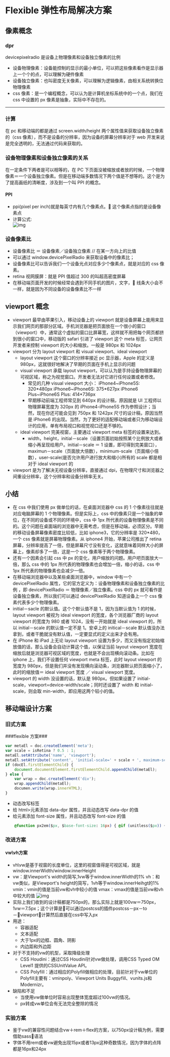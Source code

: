 # Flexible 弹性布局解决方案

## 像素概念

### dpr

devicepixelradio 是设备上物理像素和设备独立像素的比例
- 设备物理像素：设备能控制的显示的最小单位，可以把这些像素看作是显示器上一个个的点，可以理解为硬件像素
- 设备独立像素：也叫密度无关像素，可以理解为逻辑像素，由相关系统转换位物理像素
- css 像素：是一个编程概念，可以认为是计算机坐标系统中的一个点，我们在 css 中设置的 px 像素是抽象，实际中不存在的。

---

### 计算

在 pc 和移动端的都是通过 screen.width/height 两个属性值来获取设备独立像素的（css 像素），而不是设备的分辨率，因为设备的屏幕分辨率对于 web 开发来说是完全透明的，无法通过代码来获取的。

### 设备物理像素和设备独立像素的关系

在一定条件下两者是可以相等的，在 PC 下页面没被缩放或者放的时候，一个物理像素＝一个设备独立像素。但是在移动端多数情况下两个值是不想等的。这个是为了提高画纸的清晰度，涉及到一个叫 PPI 的概念。

#### PPI

-   ppi(pixel per inch)就是每英寸内有几个像素点。 这个像素点指的是设备像素点
-   计算公式:<br>
    ![img](http://yunkus.com/wp-content/uploads/2016/07/physical-pixel-device-independent-pixels-1.jpg)

### 设备像素比

-   设备像素比 ＝ 设备像素／设备独立像素 // 在某一方向上的比值
-   可以通过 window.devicePixelRadio 来获取设备中的像素比；
-   设备像素比可以告诉我们一个设备光点对应多少个像素点，就是对应的 css 像素。
-   retina 视网膜屏：就是 PPI 值超过 300 的叫超高密度屏幕
-   在移动端页面开发的时候经常会遇到不同手机的图片，文字， 线条大小会不一样，就是因为不同设备的设备像素比不一样

## viewport 概念

-   viewport 最早由苹果引入，移动设备上的 viewport 就是设备屏幕上能用来显示我们网页的那部分区域。手机浏览器是把页面放在一个很小的窗口（viewport）中，通常这个虚拟的窗口比屏幕宽，这样就不用把每个网页都挤到很小的窗口中，移动版的 safari 引进了 viewport 这个 meta 标签，让网页开发者来控制 viewport 的大小和缩放。一般是 980px 和 1024px
-   viewport 分为 layout viewport 和 visual viewport、ideal viewport
    -   layout viewport 这个窗口的分辨率接近 pc 显示器，Apple 的定义是 980px，这就很好地解决了早期的页面在手机上显示的问题
    -   visual viewport 承载 layout viewport，可以认为是手持设备物理屏幕的可视区域，称之为视觉窗口。开发者无法对它进行任何设置或者修改。
        -   常见的几种 visual viewport 大小： iPhone4~iPhone5S: 320\*480px iPhone6~iPhone6S: 375\*627px iPhone6 Plus~iPhone6S Plus: 414\*736px
        -   早期移动前端工程师常见到 640px 的设计稿，原因就是 UI 工程师以物理屏幕宽度为 320px 的 iPhone4-iPhone5S 作为参照设计；当然，现在你还可能会见到 750px 和 1242px 尺寸的设计稿，原因当然是 iPhone6 的出现。当然，为了更好的适配移动端或者只为移动端设计的应用，单有布局视口和视觉视口还是不够的。
    -   ideal viewport 完美视窗，主要通过 viewport meta 标签的设置来达到。
        -   width，height，initial－scale（设置页面初始按照某个比例放大或者缩小再呈现给用户。initial－scale ＝ 1 设置，即可得到完美窗口），maximun－scale（页面放大倍数），minimum-scale（页面缩小倍数），user-scale(是否允许用户进行放大和缩小)所有的 scale 都是相对于 ideal viewport 的
-   viewport 是为了解决无视设备分辨率，直接通过 dpi，在物理尺寸和浏览器之间重设分辨率，这个分辨率和设备分辨率无关。

## 小结

-   在 css 中我们使用 px 做单位的话，在桌面浏览器中 css 的 1 个像素往往就是对应电脑屏幕的 1 个物理像素。但是实际上，css 中的像素只是一个抽象的单位，在不同的设备或不同的环境中，css 中 1px 所代表的设备物理像素是不同的。这个问题在桌面端的浏览器中无需考虑，但是在移动端，必须区分。早期的移动设备屏幕像素密度比较低，比如 iphone3，它的分辨率是 320\*480，一个 css 像素就是屏幕物理像素。从 iphone4 开始，苹果公司推出了 retina 屏幕，分辨率提高了一倍，但是屏幕尺寸没有变化，这就意味着同样大小的屏幕上，像素却多了一倍，这是一个 css 像素等于两个物理像素。
-   还有一个因素会引起 css 中 px 的变化，用户缩放的问题。用户吧页面放大一倍，那么 css 中的 1px 所代表的物理像素也会增加一倍，缩小的话，css 中 1px 所代表的物理像素也会减少一倍。
-   在移动端浏览器中以及某些桌面浏览器中，window 中有一个 devicePixelRadio 属性，它的官方定义为：设备物理像素和设备独立像素的比例 ，即 devicePixelRadio ＝ 物理像素／独立像素。css 中的 px 就可看作是设备独立像素，所以我们可以通过 devicePixelRadio 知道设备上一个 css 像素代表多少个物理像素。
-   initial－sacle 的默认值。这个个默认值不是 1，因为当默认值为 1 的时候，layout viewport 被视为 ideal viewport 的宽度，各个浏览器厂商的 layout viewport 的宽度为 980 或者 1024，没有一开始就是 ideal viewport 的，所以 initial－scale 的默认值一定不是 1。安卓上的 initical－scale 默认值没办法拿到，或者干脆就没有默认值，一定要显式的定义出来才会有用。
-   在 iPhone 和 iPad 上无论 layout viewport 设置为多少，而又没有指定初始缩放值的话，那么设备会自动计算这个值，以保证当前 layout viewport 宽度在缩放后就是浏览器可视区域的宽度，也就是不会出现横向滚动条。比如在 iphone 上，我们不设置任何 viewport meta 标签，此时 layout viewport 的宽度为 980px，但是我们并没有发现横向滚动条，浏览器默认把页面缩小了，此时的缩放值＝ ideal viewport 宽度 ／ visual viewport 宽度。
-   viewport 的 width 没设置的话，默认是 980px。但如果设置了 initial-scale，viewport=device-width/scale；同时还设置了 width 和 initial-scale，则会取 min-width，即应用这两个较小的值。

## 移动端设计方案

### 旧式方案

###flexible 方案###

```js
var metaEl = doc.createElement('meta');
var scale = isRetina ? 0.5 : 1;
metaEl.setAttribute('name', 'viewport');
metaEl.setAttribute('content', 'initial-scale=' + scale + ', maximum-scale=' + scale + ', minimum-scale=' + scale + ', user-scalable=no');
if (docEl.firstElementChild) {
    document.documentElement.firstElementChild.appendChild(metaEl);
} else {
    var wrap = doc.createElement('div');
    wrap.appendChild(metaEl);
    documen.write(wrap.innerHTML);
}
```

-   动态改写<meta>标签
-   给 html>元素添加 data-dpr 属性，并且动态改写 data-dpr 的值
-   给<html>元素添加 font-size 属性，并且动态改写 font-size 的值

```css
    @function px2em($px, $base-font-size: 16px) { @if (unitless($px)) { @warn "Assuming #{$px} to be in pixels, attempting to convert it into pixels for you"; @return px2em($px + 0px); // That may fail. } @else if (unit($px) == em) { @return $px; } @return ($px / $base-font-size) * 1em; }
```

### 改进方案
#### vw\vh方案 ####
- vh\vw是基于视窗的长度单位，这里的视窗值得是可视区域，就是window.innerWidth/window.innerHeight
-   vw：是Viewport's width的简写,1vw等于window.innerWidth的1%
    vh：和vw类似，是Viewport's height的简写，1vh等于window.innerHeihgt的1%
    vmin：vmin的值是当前vw和vh中较小的值
    vmax：vmax的值是当前vw和vh中较大的值
  ![img](https://www.w3cplus.com/sites/default/files/blogs/2017/1707/vw-layout-5.png)
- 实际上我们收到的设计稿都是750px的，那么实际上就是100vw＝750px，1vw＝7.5px；这个计算是可以通过postcss的插件postcss－px－to－viewport计算然后直接在css中写入px
- 用途： 
    - 容器适配
    - 文本适配
    - 大于1px的边框、圆角、阴影
    - 内边距和外边距
- 对于不支持的vw的机型，采取降级处理
    - CSS Houdini：通过CSS Houdini针对vw做处理，调用CSS Typed OM Level1 提供的CSSUnitValue API。
    - CSS Polyfill：通过相应的Polyfill做相应的处理，目前针对于vw单位的Polyfill主要有：vminpoly、Viewport Units Buggyfill、vunits.js和Modernizr。
- 缺陷和不足
    - 当使用vw做单位时容易出现整体宽度超过100vw的情况。
    - px转成vw单位会有无法完全整除的情况
### 实验方案 ### 
- 鉴于vw的兼容性问题结合vw＋rem＋flex的方案，以750px设计稿为例，需要借助sass语法
- 字体不用rem或者vw避免出现15px或者13px这种奇数情况，因为字体的点阵都是16px和24px